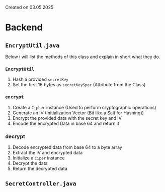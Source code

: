Created on 03.05.2025
# Backend
## `EncryptUtil.java`
Below i will list the methods of this class and explain in short what they do.
### `EncryptUtil`
1. Hash a provided `secretKey`
2. Set the first 16 bytes as `secretKeySpec` (Attribute from the Class)
### `encrypt`
1. Create a `Cipher` instance (Used to perform cryptographic operations)
2. Generate an IV (Initialization Vector (Bit like a Salt for Hashing))
3. Encrypt the provided data with the secret key and IV
4. Encode the encrypted Data in base 64 and return it
### decrypt
1. Decode encrypted data from base 64 to a byte array
2. Extract the IV and encrypted data
3. Initialize a `Ciper` instance
4. Decrypt the data
5. Return the decrypted data
## `SecretController.java`
